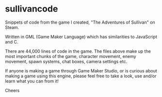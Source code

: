 # sullivancode

Snippets of code from the game I created, "The Adventures of Sullivan" on Steam.

Written in GML (Game Maker Language) which has similarities to JavaScript and C.

There are 44,000 lines of code in the game. The files above make up the most important chunks of the game, character movement, enemy movement, spawn systems, chat boxes, camera settings etc.

If anyone is making a game through Game Maker Studio, or is curious about making a game using this engine, please feel free to take a look, use and/or learn what you can from it!

Cheers

